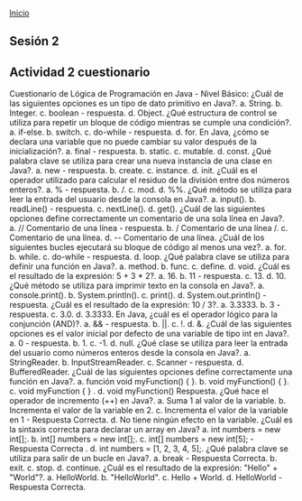 <!-- No borrar o modificar -->
[Inicio](./index.md)

## Sesión 2


<!-- Su documentación aquí -->

## Actividad 2 cuestionario

Cuestionario de Lógica de Programación en Java - Nivel Básico:
¿Cuál de las siguientes opciones es un tipo de dato primitivo en Java?.
a. String.
b. Integer.
c. boolean - respuesta.
d. Object.
¿Qué estructura de control se utiliza para repetir un bloque de código mientras se cumple una condición?.
a. if-else.
b. switch.
c. do-while - respuesta.
d. for.
En Java, ¿cómo se declara una variable que no puede cambiar su valor después de la inicialización?.
a. final - respuesta.
b. static.
c. mutable.
d. const.
¿Qué palabra clave se utiliza para crear una nueva instancia de una clase en Java?.
a. new - respuesta.
b. create.
c. instance.
d. init.
¿Cuál es el operador utilizado para calcular el residuo de la división entre dos números enteros?.
a. % - respuesta.
b. /.
c. mod.
d. %%.
¿Qué método se utiliza para leer la entrada del usuario desde la consola en Java?.
a. input().
b. readLine() - respuesta.
c. nextLine().
d. get().
¿Cuál de las siguientes opciones define correctamente un comentario de una sola línea en Java?.
a. // Comentario de una línea - respuesta.
b. / Comentario de una línea /.
c. Comentario de una línea.
d. -- Comentario de una línea.
¿Cuál de los siguientes bucles ejecutará su bloque de código al menos una vez?.
a. for.
b. while.
c. do-while - respuesta.
d. loop.
¿Qué palabra clave se utiliza para definir una función en Java?.
a. method.
b. func.
c. define.
d. void.
¿Cuál es el resultado de la expresión: 5 + 3 * 2?.
a. 16.
b. 11 - respuesta.
c. 13.
d. 10.
¿Qué método se utiliza para imprimir texto en la consola en Java?.
a. console.print().
b. System.println().
c. print().
d. System.out.println() - respuesta.
¿Cuál es el resultado de la expresión: 10 / 3?.
a. 3.3333.
b. 3 - respuesta.
c. 3.0.
d. 3.3333.
En Java, ¿cuál es el operador lógico para la conjunción (AND)?.
a. && - respuesta.
b. ||.
c. !.
d. &.
¿Cuál de las siguientes opciones es el valor inicial por defecto de una variable de tipo int en Java?.
a. 0 - respuesta.
b. 1.
c. -1.
d. null.
¿Qué clase se utiliza para leer la entrada del usuario como números enteros desde la consola en Java?.
a. StringReader.
b. InputStreamReader.
c. Scanner - respuesta.
d. BufferedReader.
¿Cuál de las siguientes opciones define correctamente una función en Java?.
a. función void myFunction() { }.
b. void myFunction() { }.
c. void myFunction { } .
d. void myFunction() Respuesta.
¿Qué hace el operador de incremento (++) en Java?.
a. Suma 1 al valor de la variable.
b. Incrementa el valor de la variable en 2.
c. Incrementa el valor de la variable en 1 - Respuesta Correcta.
d. No tiene ningún efecto en la variable.
¿Cuál es la sintaxis correcta para declarar un array en Java?
a. int numbers = new int[];.
b. int[] numbers = new int[];.
c. int[] numbers = new int[5]; - Respuesta Correcta .
d. int numbers = [1, 2, 3, 4, 5];.
¿Qué palabra clave se utiliza para salir de un bucle en Java?.
a. break  - Respuesta Correcta.
b. exit.
c. stop.
d. continue.
¿Cuál es el resultado de la expresión: "Hello" + "World"?.
a. HelloWorld.
b. "HelloWorld".
c. Hello + World.
d. HelloWorld - Respuesta Correcta.





